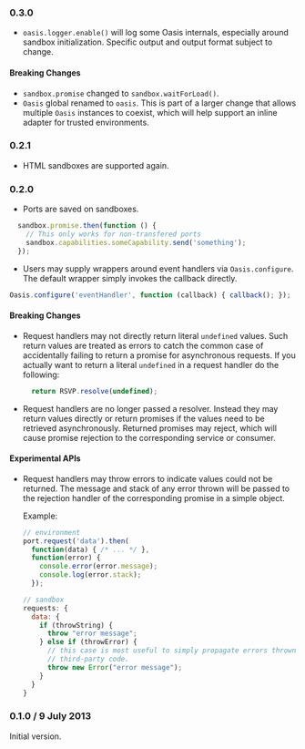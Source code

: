 ### 0.3.0

- `oasis.logger.enable()` will log some Oasis internals, especially around
  sandbox initialization.  Specific output and output format subject to change.

#### Breaking Changes

- `sandbox.promise` changed to `sandbox.waitForLoad()`.
- `Oasis` global renamed to `oasis`.  This is part of a larger change that
  allows multiple `Oasis` instances to coexist, which will help support an
  inline adapter for trusted environments.

### 0.2.1

- HTML sandboxes are supported again.

### 0.2.0

- Ports are saved on sandboxes.
```js
  sandbox.promise.then(function () {
    // This only works for non-transfered ports
    sandbox.capabilities.someCapability.send('something');
  });
```
- Users may supply wrappers around event handlers via `Oasis.configure`.  The
  default wrapper simply invokes the callback directly.
```js
Oasis.configure('eventHandler', function (callback) { callback(); });
```

#### Breaking Changes

- Request handlers may not directly return literal `undefined` values.  Such
  return values are treated as errors to catch the common case of accidentally
  failing to return a promise for asynchronous requests.  If you actually want
  to return a literal `undefined` in a request handler do the following:
  ```js
    return RSVP.resolve(undefined);
  ```
- Request handlers are no longer passed a resolver.  Instead they may return
  values directly or return promises if the values need to be retrieved
  asynchronously.  Returned promises may reject, which will cause promise
  rejection to the corresponding service or consumer.

#### Experimental APIs

- Request handlers may throw errors to indicate values could not be returned.
  The message and stack of any error thrown will be passed to the rejection
  handler of the corresponding promise in a simple object.

  Example:
    ```js
    // environment
    port.request('data').then(
      function(data) { /* ... */ },
      function(error) {
        console.error(error.message);
        console.log(error.stack);
      });

    // sandbox
    requests: {
      data: {
        if (throwString) {
          throw "error message";
        } else if (throwError) {
          // this case is most useful to simply propagate errors thrown by
          // third-party code.
          throw new Error("error message");
        }
      }
    }
    ```

### 0.1.0 / 9 July 2013

Initial version.
